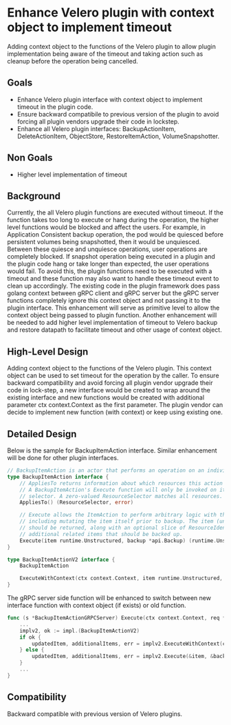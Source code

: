 # Enhance Velero plugin with context object to implement timeout

Adding context object to the functions of the Velero plugin to allow plugin implementation being aware of the timeout and taking action such as cleanup before the operation being cancelled.

## Goals

- Enhance Velero plugin interface with context object to implement timeout in the plugin code.
- Ensure backward compatibile to previous version of the plugin to avoid forcing all plugin vendors upgrade their code in lockstep.
- Enhance all Velero plugin interfaces: BackupActionItem, DeleteActionItem, ObjectStore, RestoreItemAction, VolumeSnapshotter.

## Non Goals

- Higher level implementation of timeout

## Background

Currently, the all Velero plugin functions are executed without timeout.  If the function takes too long to execute or hang during the operation, the higher level functions would be blocked and affect the users.  For example, in Application Consistent backup operation, the pod would be quiesced before persistent volumes being snapshotted, then it would be unquiesced.  Between these quiesce and unquiesce operations, user operations are completely blocked.  If snapshot operation being executed in a plugin and the plugin code hang or take longer than expected, the user operations would fail.  To avoid this, the plugin functions need to be executed with a timeout and these function may also want to handle these timeout event to clean up accordingly.  The existing code in the plugin framework does pass golang context between gRPC client and gRPC server but the gRPC server functions completely ignore this context object and not passing it to the plugin interface.  This enhancement will serve as primitive level to allow the context object being passed to plugin function.  Another enhancement will be needed to add higher level implementation of timeout to Velero backup and restore datapath to facilitate timeout and other usage of context object.

## High-Level Design

Adding context object to the functions of the Velero plugin.  This context object can be used to set timeout for the operation by the caller.  To ensure backward compatibility and avoid forcing all plugin vendor upgrade their code in lock-step, a new interface would be created to wrap around the existing interface and new functions would be created with additional parameter ctx context.Context as the first parameter.  The plugin vendor can decide to implement new function (with context) or keep using existing one.

## Detailed Design

Below is the sample for BackupItemAction interface.  Similar enhancement will be done for other plugin interfaces.

```go
// BackupItemAction is an actor that performs an operation on an individual item being backed up.
type BackupItemAction interface {
	// AppliesTo returns information about which resources this action should be invoked for.
	// A BackupItemAction's Execute function will only be invoked on items that match the returned
	// selector. A zero-valued ResourceSelector matches all resources.
	AppliesTo() (ResourceSelector, error)

	// Execute allows the ItemAction to perform arbitrary logic with the item being backed up,
	// including mutating the item itself prior to backup. The item (unmodified or modified)
	// should be returned, along with an optional slice of ResourceIdentifiers specifying
	// additional related items that should be backed up.
	Execute(item runtime.Unstructured, backup *api.Backup) (runtime.Unstructured, []ResourceIdentifier, error)
}

type BackupItemActionV2 interface {
	BackupItemAction

	ExecuteWithContext(ctx context.Context, item runtime.Unstructured, backup *api.Backup) (runtime.Unstructured, []ResourceIdentifier, error)
}

```
The gRPC server side function will be enhanced to switch between new interface function with context object (if exists) or old function.

```go
func (s *BackupItemActionGRPCServer) Execute(ctx context.Context, req *proto.ExecuteRequest) (response *proto.ExecuteResponse, err error) {
	...
	implv2, ok := impl.(BackupItemActionV2)
	if ok {
		updatedItem, additionalItems, err = implv2.ExecuteWithContext(ctx, &item, &backup)
	} else {
		updatedItem, additionalItems, err = implv2.Execute(&item, &backup)
	}
	...
}
```

## Compatibility

Backward compatible with previous version of Velero plugins.


